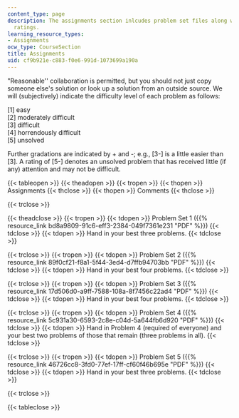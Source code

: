 ```yaml
---
content_type: page
description: The assignments section inlcudes problem set files along with the difficulty
  ratings.
learning_resource_types:
- Assignments
ocw_type: CourseSection
title: Assignments
uid: cf9b921e-c883-f0e6-991d-1073699a190a
---
```


"Reasonable'' collaboration is permitted, but you should not just copy someone else's solution or look up a solution from an outside source. We will (subjectively) indicate the difficulty level of each problem as follows:

\[1\] easy  
\[2\] moderately difficult  
\[3\] difficult  
\[4\] horrendously difficult  
\[5\] unsolved

Further gradations are indicated by + and -; e.g., \[3-\] is a little easier than \[3\]. A rating of \[5-\] denotes an unsolved problem that has received little (if any) attention and may not be difficult.

{{< tableopen >}}
{{< theadopen >}}
{{< tropen >}}
{{< thopen >}}
Assignments
{{< thclose >}}
{{< thopen >}}
Comments
{{< thclose >}}

{{< trclose >}}

{{< theadclose >}}
{{< tropen >}}
{{< tdopen >}}
Problem Set 1 ({{% resource_link bd8a9809-91c6-eff3-2384-049f7361e231 "PDF" %}})
{{< tdclose >}}
{{< tdopen >}}
Hand in your best three problems.
{{< tdclose >}}

{{< trclose >}}
{{< tropen >}}
{{< tdopen >}}
Problem Set 2 ({{% resource_link 89f0cf21-f8a1-5f44-3ed4-d7ffb94703bb "PDF" %}})
{{< tdclose >}}
{{< tdopen >}}
Hand in your best four problems.
{{< tdclose >}}

{{< trclose >}}
{{< tropen >}}
{{< tdopen >}}
Problem Set 3 ({{% resource_link 17d506d0-a9ff-7588-108a-8f7456c22ad4 "PDF" %}})
{{< tdclose >}}
{{< tdopen >}}
Hand in your best four problems.
{{< tdclose >}}

{{< trclose >}}
{{< tropen >}}
{{< tdopen >}}
Problem Set 4 ({{% resource_link 5c931a30-6593-2c8e-c04d-5a644fb6d920 "PDF" %}})
{{< tdclose >}}
{{< tdopen >}}
Hand in Problem 4 (required of everyone) and your best two problems of those that remain (three problems in all).
{{< tdclose >}}

{{< trclose >}}
{{< tropen >}}
{{< tdopen >}}
Problem Set 5 ({{% resource_link 46726cc8-3fd0-77ef-17ff-cf60f46b695e "PDF" %}})
{{< tdclose >}}
{{< tdopen >}}
Hand in your best three problems.
{{< tdclose >}}

{{< trclose >}}

{{< tableclose >}}